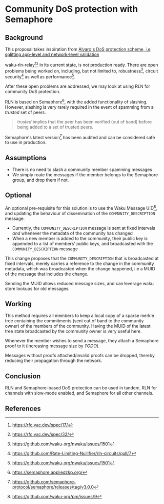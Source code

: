 # Community DoS protection with Semaphore

## Background

This proposal takes inspiration from [Alvaro's DoS protection scheme, i.e splitting app-level and network-level validation](https://github.com/vacp2p/research/issues/164#issuecomment-1418967178)

waku-rln-relay[^1][^2] in its current state, is not production ready. There are open problems being worked on, including, but not limited to, robustness[^3], circuit security[^4] as well as performance[^5].

After these open problems are addressed, we may look at using RLN for community DoS protection.

RLN is based on Semaphore[^6], with the added functionality of slashing. However, slashing is very rarely required in the event of spamming from a *trusted* set of peers. 

> *trusted* implies that the peer has been verified (out of band) before being added to a set of trusted peers.

Semaphore's latest version[^7] has been audited and can be considered safe to use in production.


## Assumptions

- There is no need to slash a community member spamming messages
- We simply route the messages if the member belongs to the Semaphore group, and drop them if not.

## Optional 

An optional pre-requisite for this solution is to use the Waku Message UID[^8], and updating the behaviour of dissemination of the `COMMUNITY_DESCRIPTION` message.

- Currently, the `COMMUNITY_DESCRIPTION` message is sent at fixed intervals *and* whenever the metadata of the community has changed
- When a new member is added to the community, their public key is appended to a list of members' public keys, and broadcasted with the `COMMUNITY_DESCRIPTION` message

This change proposes that the `COMMUNITY_DESCRIPTION` that is broadcasted at fixed intervals, merely carries a reference to the change in the community metadata, which was broadcasted when the change happened, i.e a MUID of the message that includes the change.

Sending the MUID allows reduced message sizes, and can leverage waku store lookups for old messages.

## Working

This method requires all members to keep a local copy of a sparse merkle tree containing the commitments (sent out of band to the community owner) of the members of the community. Having the MUID of the latest tree state broadcasted by the community owner is very useful here.

Whenever the member wishes to send a message, they attach a Semaphore proof to it (increasing message size by *TODO*). 

Messages without proofs attached/invalid proofs can be dropped, thereby reducing their propagation through the network.

## Conclusion

RLN and Semaphore-based DoS protection can be used in tandem, RLN for channels with slow-mode enabled, and Semaphore for all other channels.

## References

[^1]: https://rfc.vac.dev/spec/17/
[^2]: https://rfc.vac.dev/spec/32/
[^3]: https://github.com/waku-org/nwaku/issues/1501
[^4]: https://github.com/Rate-Limiting-Nullifier/rln-circuits/pull/7
[^5]: https://github.com/waku-org/nwaku/issues/1501
[^6]: https://semaphore.appliedzkp.org/
[^7]: https://github.com/semaphore-protocol/semaphore/releases/tag/v3.0.0
[^8]: https://github.com/waku-org/pm/issues/9